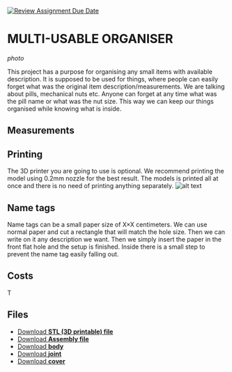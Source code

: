 [![Review Assignment Due Date](https://classroom.github.com/assets/deadline-readme-button-24ddc0f5d75046c5622901739e7c5dd533143b0c8e959d652212380cedb1ea36.svg)](https://classroom.github.com/a/V-0A61vX)


# **MULTI-USABLE ORGANISER**

*photo*

This project has a purpose for organising any small items with available description. It is supposed to be used for things, where people can easily forget what was the original item description/measurements. We are talking about pills, mechanical nuts etc. Anyone can forget at any time what was the pill name or what was the nut size. This way we can keep our things organised while knowing what is inside.

## Measurements

## Printing
The 3D printer you are going to use is optional. We recommend printing the model using 0.2mm nozzle for the best result. The models is printed all at once and there is no need of printing anything separately.
![alt text](https://github.com/pslib-cz/2022-p2a-mme-pppp-TomasKrycfalusij/blob/41e11c71c3c2d05d9e3725db722ee50f9e566275/Spodn%C3%AD%20plocha%20ve%20Sliceru.png)

## Name tags
Name tags can be a small paper size of X×X centimeters. We can use normal paper and cut a rectangle that will match the hole size. Then we can write on it any description we want. Then we simply insert the paper in the front flat hole and the setup is finished. Inside there is a small step to prevent the name tag easily falling out.

## Costs
T

## Files
- [Download **STL (3D printable) file**](https://github.com/pslib-cz/2022-p2a-mme-pppp-TomasKrycfalusij/blob/709aed4188e2cf19ec6ba9337bcef1e13d6477b7/Organizer%20leku%20Krycfalusij/Cely%20dil.STL)
- [Download **Assembly file**](https://github.com/pslib-cz/2022-p2a-mme-pppp-TomasKrycfalusij/blob/7279f0c8217291766b1707b87c8e64ef5a52956f/Organizer%20leku%20Krycfalusij/Cely%20dil.SLDASM)
- [Download **body**](https://github.com/pslib-cz/2022-p2a-mme-pppp-TomasKrycfalusij/blob/7279f0c8217291766b1707b87c8e64ef5a52956f/Organizer%20leku%20Krycfalusij/Telo.SLDPRT)
- [Download **joint**](https://github.com/pslib-cz/2022-p2a-mme-pppp-TomasKrycfalusij/blob/7279f0c8217291766b1707b87c8e64ef5a52956f/Organizer%20leku%20Krycfalusij/Kloub.SLDPRT)
- [Download **cover**](https://github.com/pslib-cz/2022-p2a-mme-pppp-TomasKrycfalusij/blob/7279f0c8217291766b1707b87c8e64ef5a52956f/Organizer%20leku%20Krycfalusij/Kryt.SLDPRT)
